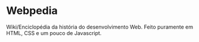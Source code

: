 # Webpedia
Wiki/Enciclopédia da história do desenvolvimento Web. Feito puramente em HTML, CSS e um pouco de Javascript.
